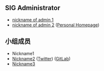 <!--
    SIG Member List

    You can edit the content of the following template freely.

    List the members in Makrdown syntax. Name can be nick name. One member per line.
    Please notice: SIG administrator must provide their GitHub ID so someone else can contact them when needed.
-->

## SIG Administrator

- [nickname of admin 1](https://github.com/github_nick)
- [nickname of admin 2](https://github.com/github_nick2) ([Personal Homepage](https://example.com))

## 小组成员

- Nickname1
- [Nickname2](#link) ([Twitter](#)) ([GitLab](#))
- [Nickname3](#link)